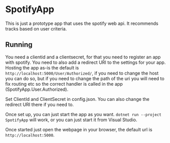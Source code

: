 SpotifyApp
==========

This is just a prototype app that uses the spotify web api. It recommends tracks based on user criteria.

Running
-------

You need a clientid and a clientsecret, for that you need to register an app with spotify. You need to also add a
redirect URI to the settings for your app. Hosting the app as-is the default is
`http://localhost:5000/User/Authorized/`, if you need to change the host you can do so, but if you need to change the
path of the uri you will need to fix routing etc so the correct handler is called in the app
(SpotifyApp.User.Authorized).

Set ClientId and ClientSecret in config.json. You can also change the redirect URI there if you need to.

Once set up, you can just start the app as you want. `dotnet run --project SpotifyApp` will work, or you can just start
it from Visual Studio.

Once started just open the webpage in your browser, the default url is `http://localhost:5000`.
